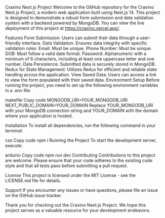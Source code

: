 Craxino Next.js Project
Welcome to the GitHub repository for the Craxino Next.js Project, a modern web application built using Next.js 14. This project is designed to demonstrate a robust form submission and data validation system with a backend powered by MongoDB. You can view the live deployment of this project at https://craxino.vercel.app/.

Features
Form Submission: Users can submit their data through a user-friendly interface.
Data Validation: Ensures data integrity with specific validation rules:
Email: Must be unique.
Phone Number: Must be unique.
DOB: Must follow a valid date format.
Password: Alphanumeric with a minimum of 6 characters, including at least one uppercase letter and one number.
Data Persistence: Submitted data is securely stored in MongoDB.
Redux for State Management: Utilizes Redux for efficient and reliable state handling across the application.
View Saved Data: Users can access a link to view the form populated with their saved data.
Environment Setup
Before running the project, you need to set up the following environment variables in a .env file:

makefile
Copy code
MONGODB_URI=YOUR_MONGODB_URI
NEXT_PUBLIC_DOMAIN=YOUR_DOMAIN
Replace YOUR_MONGODB_URI with your MongoDB connection string and YOUR_DOMAIN with the domain where your application is hosted.

Installation
To install all dependencies, run the following command in your terminal:

css
Copy code
npm i
Running the Project
To start the development server, execute:

arduino
Copy code
npm run dev
Contributing
Contributions to this project are welcome. Please ensure that your code adheres to the existing code style and that all tests pass before submitting a pull request.

License
This project is licensed under the MIT License - see the LICENSE.md file for details.

Support
If you encounter any issues or have questions, please file an issue on the GitHub issue tracker.

Thank you for checking out the Craxino Next.js Project. We hope this project serves as a valuable resource for your development endeavors.
